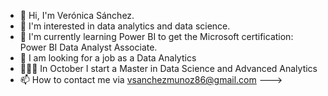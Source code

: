 - 👋 Hi, I'm Verónica Sánchez.
- 👀 I'm interested in data analytics and data science.
- 🌱 I'm currently learning Power BI to get the Microsoft certification: Power BI Data Analyst Associate. 
- 💞️ I am looking for a job as a Data Analytics
- 👩🏻‍🎓 In October I start a Master in Data Science and Advanced Analytics
- 📫 How to contact me via vsanchezmunoz86@gmail.com
--->
